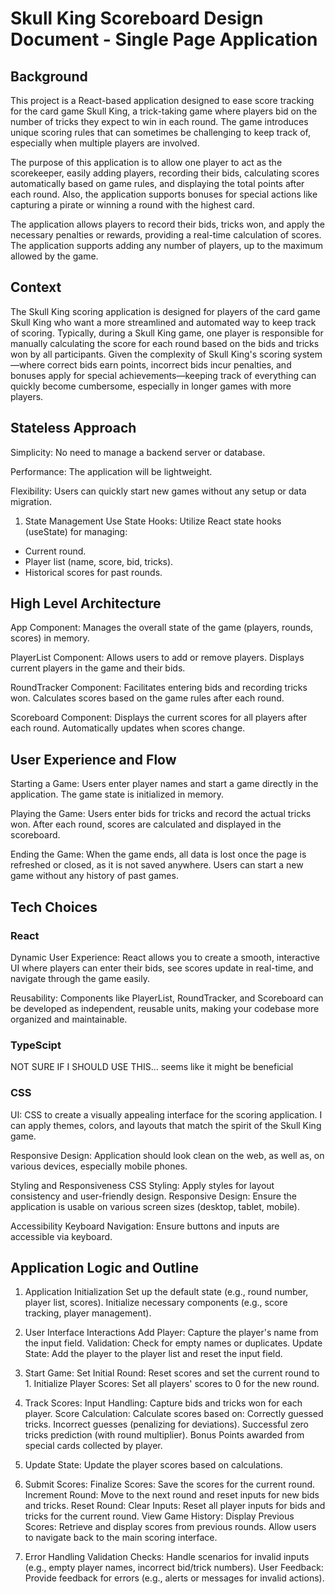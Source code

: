 # Skull King Scoreboard Design Document - Single Page Application

## Background

This project is a React-based application designed to ease score tracking for the card game Skull King, a trick-taking game where players bid on the number of tricks they expect to win in each round. The game introduces unique scoring rules that can sometimes be challenging to keep track of, especially when multiple players are involved.

The purpose of this application is to allow one player to act as the scorekeeper, easily adding players, recording their bids, calculating scores automatically based on game rules, and displaying the total points after each round. Also, the application supports bonuses for special actions like capturing a pirate or winning a round with the highest card.

The application allows players to record their bids, tricks won, and apply the necessary penalties or rewards, providing a real-time calculation of scores. The application supports adding any number of players, up to the maximum allowed by the game.

## Context

The Skull King scoring application is designed for players of the card game Skull King who want a more streamlined and automated way to keep track of scoring. Typically, during a Skull King game, one player is responsible for manually calculating the score for each round based on the bids and tricks won by all participants. Given the complexity of Skull King's scoring system—where correct bids earn points, incorrect bids incur penalties, and bonuses apply for special achievements—keeping track of everything can quickly become cumbersome, especially in longer games with more players.

## Stateless Approach

Simplicity: No need to manage a backend server or database.

Performance: The application will be lightweight.

Flexibility: Users can quickly start new games without any setup or data migration.

1. State Management
   Use State Hooks: Utilize React state hooks (useState) for managing:

- Current round.
- Player list (name, score, bid, tricks).
- Historical scores for past rounds.

## High Level Architecture

App Component:
Manages the overall state of the game (players, rounds, scores) in memory.

PlayerList Component:
Allows users to add or remove players.
Displays current players in the game and their bids.

RoundTracker Component:
Facilitates entering bids and recording tricks won.
Calculates scores based on the game rules after each round.

Scoreboard Component:
Displays the current scores for all players after each round.
Automatically updates when scores change.

## User Experience and Flow

Starting a Game:
Users enter player names and start a game directly in the application.
The game state is initialized in memory.

Playing the Game:
Users enter bids for tricks and record the actual tricks won.
After each round, scores are calculated and displayed in the scoreboard.

Ending the Game:
When the game ends, all data is lost once the page is refreshed or closed, as it is not saved anywhere.
Users can start a new game without any history of past games.

## Tech Choices

### **React**

Dynamic User Experience: React allows you to create a smooth, interactive UI where players can enter their bids, see scores update in real-time, and navigate through the game easily.

Reusability: Components like PlayerList, RoundTracker, and Scoreboard can be developed as independent, reusable units, making your codebase more organized and maintainable.

### **TypeScipt**

NOT SURE IF I SHOULD USE THIS... seems like it might be beneficial

### **CSS**

UI: CSS to create a visually appealing interface for the scoring application. I can apply themes, colors, and layouts that match the spirit of the Skull King game.

Responsive Design: Application should look clean on the web, as well as, on various devices, especially mobile phones.

Styling and Responsiveness
CSS Styling: Apply styles for layout consistency and user-friendly design.
Responsive Design: Ensure the application is usable on various screen sizes (desktop, tablet, mobile).

Accessibility
Keyboard Navigation:
Ensure buttons and inputs are accessible via keyboard.

## Application Logic and Outline

1. Application Initialization
   Set up the default state (e.g., round number, player list, scores).
   Initialize necessary components (e.g., score tracking, player management).

2. User Interface Interactions
   Add Player: Capture the player's name from the input field.
   Validation: Check for empty names or duplicates.
   Update State: Add the player to the player list and reset the input field.

3. Start Game:
   Set Initial Round: Reset scores and set the current round to 1.
   Initialize Player Scores: Set all players' scores to 0 for the new round.

4. Track Scores:
   Input Handling: Capture bids and tricks won for each player.
   Score Calculation:
   Calculate scores based on:
   Correctly guessed tricks.
   Incorrect guesses (penalizing for deviations).
   Successful zero tricks prediction (with round multiplier).
   Bonus Points awarded from special cards collected by player.

5. Update State: Update the player scores based on calculations.

6. Submit Scores:
   Finalize Scores: Save the scores for the current round.
   Increment Round: Move to the next round and reset inputs for new bids and tricks.
   Reset Round:
   Clear Inputs: Reset all player inputs for bids and tricks for the current round.
   View Game History:
   Display Previous Scores: Retrieve and display scores from previous rounds.
   Allow users to navigate back to the main scoring interface.

7. Error Handling
   Validation Checks: Handle scenarios for invalid inputs (e.g., empty player names, incorrect bid/trick numbers).
   User Feedback: Provide feedback for errors (e.g., alerts or messages for invalid actions).
